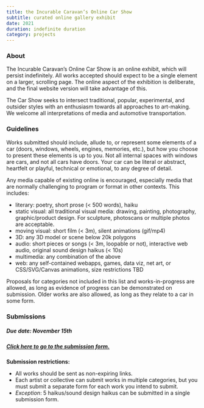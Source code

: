```yaml
---
title: the Incurable Caravan’s Online Car Show
subtitle: curated online gallery exhibit
date: 2021
duration: indefinite duration
category: projects
---
```


### About

The Incurable Caravan’s Online Car Show is an online exhibit, which will persist indefinitely. All works accepted should expect to be a single element on a larger, scrolling page. The online aspect of the exhibition is deliberate, and the final website version will take advantage of this.

The Car Show seeks to intersect traditional, popular, experimental, and outsider styles with an enthusiasm towards all approaches to art-making. We welcome all interpretations of media and automotive transportation.

### Guidelines

Works submitted should include, allude to, or represent some elements of a car (doors, windows, wheels, engines, memories, etc.), but how you choose to present these elements is up to you. Not all internal spaces with windows are cars, and not all cars have doors. Your car can be literal or abstract, heartfelt or playful, technical or emotional, to any degree of detail.

Any media capable of existing online is encouraged, especially media that are normally challenging to program or format in other contexts. This includes:

* literary: poetry, short prose (< 500 words), haiku
* static visual: all traditional visual media: drawing, painting, photography, graphic/product design. For sculpture, photoscans or multiple photos are acceptable.
* moving visual: short film (< 3m), silent animations (gif/mp4)
* 3D: any 3D model or scene below 20k polygons
* audio: short pieces or songs (< 3m, loopable or not), interactive web audio, original sound design haikus (< 10s)
* multimedia: any combination of the above
* web: any self-contained webapps, games, data viz, net art, or CSS/SVG/Canvas animations, size restrictions TBD

Proposals for categories not included in this list and works-in-progress are allowed, as long as evidence of progress can be demonstrated on submission. Older works are also allowed, as long as they relate to a car in some form.

### Submissions

##### Due date: November 15th

##### [Click here to go to the submission form.](https://forms.gle/bGsT6VohLXpGiANb7)

**Submission restrictions:**

* All works should be sent as non-expiring links.
* Each artist or collective can submit works in multiple categories, but you must submit a separate form for each work you intend to submit.
* *Exception*: 5 haikus/sound design haikus can be submitted in a single submission form.